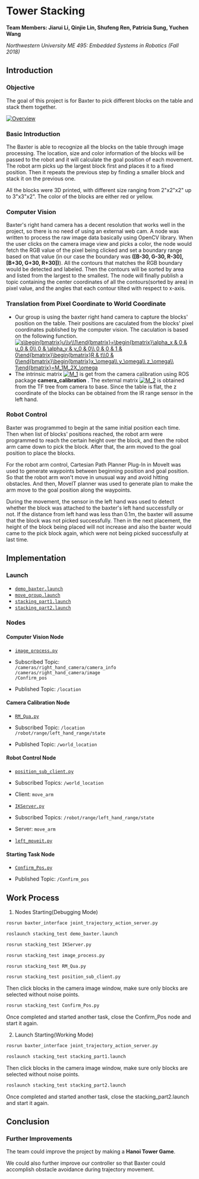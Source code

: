 # Tower Stacking
**Team Members: Jiarui Li, Qinjie Lin, Shufeng Ren, Patricia Sung, Yuchen Wang**

*Northwestern University ME 495: Embedded Systems in Robotics (Fall 2018)*


## Introduction
### Objective
The goal of this project is for Baxter to pick different blocks on the table and stack them together.

[![Overview](https://img.youtube.com/vi/SKFFj9aCwcA/0.jpg)](https://www.youtube.com/watch?v=SKFFj9aCwcA)

### Basic Introduction
The Baxter is able to recognize all the blocks on the table through image processing. The location, size and color information of the blocks will be passed to the robot and it will calculate the goal position of each movement. The robot arm picks up the largest block first and places it to a fixed position. Then it repeats the previous step by finding a smaller block and stack it on the previous one.

All the blocks were 3D printed, with different size ranging from 2"x2"x2" up to 3"x3"x2". The color of the blocks are either red or yellow.

### Computer Vision
Baxter's right hand camera has a decent resolution that works well in the project, so there is no need of using an external web cam. A node was written to process the raw image data basically using OpenCV library. When the user clicks on the camera image view and picks a color, the node would fetch the RGB value of the pixel being clicked and set a boundary range based on that value (in our case the boundary was **([B-30, G-30, R-30],[B+30, G+30, R+30])**). All the contours that matches the RGB boundary would be detected and labeled. Then the contours will be sorted by area and listed from the largest to the smallest. The node will finally publish a topic containing the center coordinates of all the contours(sorted by area) in pixel value, and the angles that each contour tilted with respect to x-axis.

### Translation from Pixel Coordinate to World Coordinate
* Our group is using the baxter right hand camera to capture the blocks' position on the table. Their positions are caculated from the blocks' pixel coordinates published by the computer vision. The caculation is based on the following function.  
<a href="https://www.codecogs.com/eqnedit.php?latex=s\begin{bmatrix}u\\v\\1\end{bmatrix}=\begin{bmatrix}\alpha_x&space;&&space;0&space;&&space;u_0&space;&&space;0\\&space;0&space;&&space;\alpha_y&space;&&space;v_0&space;&&space;0\\&space;0&space;&&space;0&space;&&space;1&space;&&space;0\end{bmatrix}\begin{bmatrix}R&space;&&space;t\\0&space;&&space;0\end{bmatrix}\begin{bmatrix}x_\omega\\&space;y_\omega\\&space;z_\omega\\&space;1\end{bmatrix}=M_1M_2X_\omega" target="_blank"><img src="https://latex.codecogs.com/gif.latex?s\begin{bmatrix}u\\v\\1\end{bmatrix}=\begin{bmatrix}\alpha_x&space;&&space;0&space;&&space;u_0&space;&&space;0\\&space;0&space;&&space;\alpha_y&space;&&space;v_0&space;&&space;0\\&space;0&space;&&space;0&space;&&space;1&space;&&space;0\end{bmatrix}\begin{bmatrix}R&space;&&space;t\\0&space;&&space;0\end{bmatrix}\begin{bmatrix}x_\omega\\&space;y_\omega\\&space;z_\omega\\&space;1\end{bmatrix}=M_1M_2X_\omega" title="s\begin{bmatrix}u\\v\\1\end{bmatrix}=\begin{bmatrix}\alpha_x & 0 & u_0 & 0\\ 0 & \alpha_y & v_0 & 0\\ 0 & 0 & 1 & 0\end{bmatrix}\begin{bmatrix}R & t\\0 & 0\end{bmatrix}\begin{bmatrix}x_\omega\\ y_\omega\\ z_\omega\\ 1\end{bmatrix}=M_1M_2X_\omega" /></a>
* The intrinsic matrix <a href="https://www.codecogs.com/eqnedit.php?latex=M_1" target="_blank"><img src="https://latex.codecogs.com/gif.latex?M_1" title="M_1" /></a> is get from the camera calibration using ROS package **camera_calibration** . The external matrix <a href="https://www.codecogs.com/eqnedit.php?latex=M_2" target="_blank"><img src="https://latex.codecogs.com/gif.latex?M_2" title="M_2" /></a> is obtained from the TF tree from camera to base. Since the table is flat, the z coordinate of the blocks can be obtained from the IR range sensor in the left hand.

### Robot Control
Baxter was programmed to begin at the same initial position each time. Then when list of blocks' positions reached, the robot arm were programmed to reach the certain height over the block, and then the robot arm came down to pick the block. After that, the arm moved to the goal position to place the blocks.

For the robot arm control, Cartesian Path Planner Plug-In in MoveIt was used to generate waypoints between beginning position and goal position. So that the robot arm won't move in unusual way and avoid hitting obstacles. And then, MoveIT planner was used to generate plan to make the arm move to the goal position along the waypoints.

During the movement, the sensor in the left hand was used to detect whether the block was attached to the baxter's left hand successfully or not. If the distance from left hand was less than 0.1m, the baxter will assume that the block was not picked successfully. Then in the next placement, the height of the block being placed will not increase and also the baxter would came to the pick block again, which were not being picked successfully at last time.


## Implementation
### Launch
* [`demo_baxter.launch`](launch/demo_baxter.launch)  
* [`move_group.launch`](launch/move_group.launch)  
* [`stacking_part1.launch`](launch/stacking_part1.launch)  
* [`stacking_part2.launch`](launch/stacking_part2.launch)  

### Nodes
#### Computer Vision Node
* [`image_process.py`](src/image_process.py)

* Subscribed Topic:  
  `/cameras/right_hand_camera/camera_info`  
  `/cameras/right_hand_camera/image`  
  `/Confirm_pos`  

* Published Topic: `/location`


#### Camera Calibration Node
* [`RM_Qua.py`](src/RM_Qua.py)

* Subscribed Topic: `/location`  
                    `/robot/range/left_hand_range/state`

* Published Topic: `/world_location`


#### Robot Control Node
* [`position_sub_client.py`](src/position_sub_client.py)

* Subscribed Topics: `/world_location`

* Client: `move_arm`

* [`IKServer.py`](src/IKServer.py)

* Subscribed Topics: `/robot/range/left_hand_range/state`

* Server: `move_arm`  

* [`left_moveit.py`](src/left_moveit.py)


#### Starting Task Node
* [`Confirm_Pos.py`](src/Confirm_Pos)

* Published Topic: `/Confirm_pos`

## Work Process
1. Nodes Starting(Debugging Mode)
```bash
rosrun baxter_interface joint_trajectory_action_server.py
```
```bash
roslaunch stacking_test demo_baxter.launch
```
```bash
rosrun stacking_test IKServer.py
```
```bash
rosrun stacking_test image_process.py
```
```bash
rosrun stacking_test RM_Qua.py
```
```bash
rosrun stacking_test position_sub_client.py
```
Then click blocks in the camera image window, make sure only blocks are selected without noise points.
```bash
rosrun stacking_test Confirm_Pos.py
```
Once completed and started another task, close the Confirm_Pos node and start it again.

2. Launch Starting(Working Mode)
```bash
rosrun baxter_interface joint_trajectory_action_server.py
```
```bash
roslaunch stacking_test stacking_part1.launch
```
Then click blocks in the camera image window, make sure only blocks are selected without noise points.
```bash
roslaunch stacking_test stacking_part2.launch
```
Once completed and started another task, close the stacking_part2.launch and start it again.

## Conclusion
### Further Improvements
The team could improve the project by making a **Hanoi Tower Game**.

We could also further improve our controller so that Baxter could accomplish obstacle avoidance during trajectory movement.